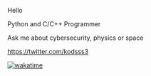 Hello

Python and C/C++ Programmer

Ask me about cybersecurity, physics or space

https://twitter.com/kodsss3

[![wakatime](https://wakatime.com/badge/user/99f0c5c0-ca2e-455a-8dec-382b8dfa95fa.svg)](https://wakatime.com/@99f0c5c0-ca2e-455a-8dec-382b8dfa95fa)
